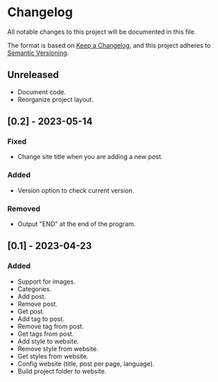 # Changelog

All notable changes to this project will be documented in this file.

The format is based on [Keep a Changelog](https://keepachangelog.com/en/1.0.0/),
and this project adheres to [Semantic Versioning](https://semver.org/spec/v2.0.0.html).

## Unreleased

- Document code.
- Reorganize project layout.

## [0.2] - 2023-05-14

### Fixed

* Change site title when you are adding a new post.

### Added

* Version option to check current version.

### Removed

* Output "END" at the end of the program.

## [0.1] - 2023-04-23

### Added

- Support for images.
- Categories.
- Add post.
- Remove post.
- Get post.
- Add tag to post.
- Remove tag from post.
- Get tags from post.
- Add style to website.
- Remove style from website.
- Get styles from website.
- Config website (title, post per page, language).
- Build project folder to website.
